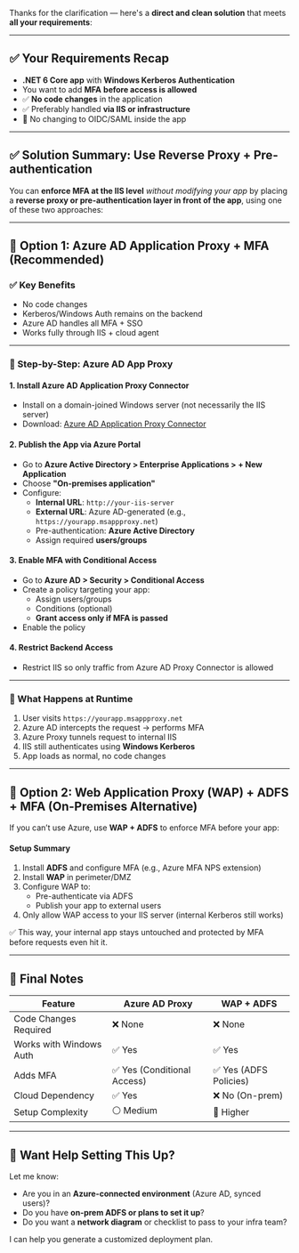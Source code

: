 Thanks for the clarification — here's a **direct and clean solution** that meets **all your requirements**:

---

## ✅ Your Requirements Recap

- **.NET 6 Core app** with **Windows Kerberos Authentication**
- You want to add **MFA** **before access is allowed**
- ✅ **No code changes** in the application
- ✅ Preferably handled **via IIS or infrastructure**
- 🚫 No changing to OIDC/SAML inside the app

---

## ✅ Solution Summary: **Use Reverse Proxy + Pre-authentication**

You can **enforce MFA at the IIS level** *without modifying your app* by placing a **reverse proxy or pre-authentication layer in front of the app**, using one of these two approaches:

---

## 🔹 Option 1: **Azure AD Application Proxy + MFA (Recommended)**

### ✅ Key Benefits
- No code changes
- Kerberos/Windows Auth remains on the backend
- Azure AD handles all MFA + SSO
- Works fully through IIS + cloud agent

---

### 🔧 Step-by-Step: Azure AD App Proxy

#### 1. **Install Azure AD Application Proxy Connector**
- Install on a domain-joined Windows server (not necessarily the IIS server)
- Download: [Azure AD Application Proxy Connector](https://learn.microsoft.com/en-us/azure/active-directory/app-proxy/application-proxy-connectors)

#### 2. **Publish the App via Azure Portal**
- Go to **Azure Active Directory > Enterprise Applications > + New Application**
- Choose **"On-premises application"**
- Configure:
  - **Internal URL**: `http://your-iis-server`
  - **External URL**: Azure AD-generated (e.g., `https://yourapp.msappproxy.net`)
  - Pre-authentication: **Azure Active Directory**
  - Assign required **users/groups**

#### 3. **Enable MFA with Conditional Access**
- Go to **Azure AD > Security > Conditional Access**
- Create a policy targeting your app:
  - Assign users/groups
  - Conditions (optional)
  - **Grant access only if MFA is passed**
- Enable the policy

#### 4. **Restrict Backend Access**
- Restrict IIS so only traffic from Azure AD Proxy Connector is allowed

---

### 🔁 What Happens at Runtime

1. User visits `https://yourapp.msappproxy.net`
2. Azure AD intercepts the request → performs MFA
3. Azure Proxy tunnels request to internal IIS
4. IIS still authenticates using **Windows Kerberos**
5. App loads as normal, no code changes

---

## 🔸 Option 2: **Web Application Proxy (WAP) + ADFS + MFA (On-Premises Alternative)**

If you can’t use Azure, use **WAP + ADFS** to enforce MFA before your app:

#### Setup Summary
1. Install **ADFS** and configure MFA (e.g., Azure MFA NPS extension)
2. Install **WAP** in perimeter/DMZ
3. Configure WAP to:
   - Pre-authenticate via ADFS
   - Publish your app to external users
4. Only allow WAP access to your IIS server (internal Kerberos still works)

✅ This way, your internal app stays untouched and protected by MFA before requests even hit it.

---

## 📌 Final Notes

| Feature                      | Azure AD Proxy        | WAP + ADFS              |
|------------------------------|------------------------|--------------------------|
| Code Changes Required        | ❌ None                | ❌ None                  |
| Works with Windows Auth      | ✅ Yes                 | ✅ Yes                   |
| Adds MFA                     | ✅ Yes (Conditional Access) | ✅ Yes (ADFS Policies)     |
| Cloud Dependency             | ✅ Yes                 | ❌ No (On-prem)          |
| Setup Complexity             | ⚪ Medium              | 🔴 Higher                |

---

## 🔽 Want Help Setting This Up?

Let me know:
- Are you in an **Azure-connected environment** (Azure AD, synced users)?
- Do you have **on-prem ADFS or plans to set it up**?
- Do you want a **network diagram** or checklist to pass to your infra team?

I can help you generate a customized deployment plan.
